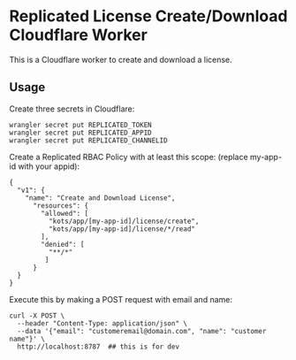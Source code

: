 # Replicated License Create/Download Cloudflare Worker

This is a Cloudflare worker to create and download a license.

## Usage

Create three secrets in Cloudflare:

```
wrangler secret put REPLICATED_TOKEN
wrangler secret put REPLICATED_APPID
wrangler secret put REPLICATED_CHANNELID
```

Create a Replicated RBAC Policy with at least this scope:
(replace my-app-id with your appid):

```
{
  "v1": {
    "name": "Create and Download License",
      "resources": {
        "allowed": [
          "kots/app/[my-app-id]/license/create",
          "kots/app/[my-app-id]/license/*/read"
        ],
        "denied": [
          "**/*"
         ]
      }
  }
}
```

Execute this by making a POST request with email and name:

```
curl -X POST \
  --header "Content-Type: application/json" \
  --data '{"email": "customeremail@domain.com", "name": "customer name"}' \
  http://localhost:8787  ## this is for dev
```
